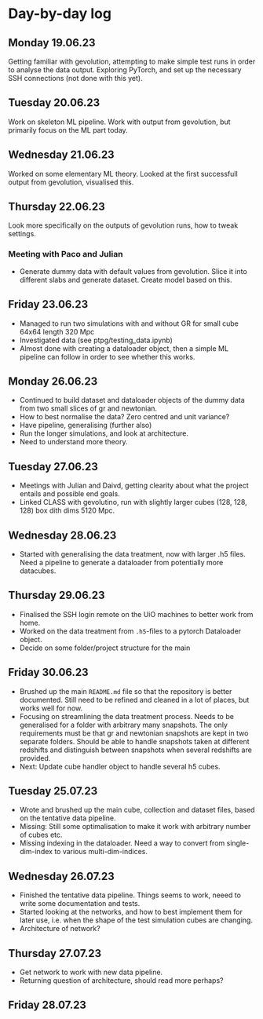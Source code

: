 # Day-by-day log

## Monday 19.06.23
Getting familiar with gevolution, attempting to make simple test runs in order to analyse the data output. Exploring PyTorch, and set up the necessary SSH connections (not done with this yet). 

## Tuesday 20.06.23
Work on skeleton ML pipeline. Work with output from gevolution, but primarily focus on the ML part today.  

## Wednesday 21.06.23
Worked on some elementary ML theory. Looked at the first successfull output from gevolution, visualised this. 

## Thursday 22.06.23
Look more specifically on the outputs of gevolution runs, how to tweak settings.
### Meeting with Paco and Julian
* Generate dummy data with default values from gevolution. Slice it into different slabs and generate dataset. Create model based on this.

## Friday 23.06.23
* Managed to run two simulations with and without GR for small cube 64x64 length 320 Mpc
* Investigated data (see ptpg/testing_data.ipynb)
* Almost done with creating a dataloader object, then a simple ML pipeline can follow in order to see whether this works. 


## Monday 26.06.23
* Continued to build dataset and dataloader objects of the dummy data from two small slices of gr and newtonian. 
* How to best normalise the data? Zero centred and unit variance?
* Have pipeline, generalising (further also)
* Run the longer simulations, and look at architecture.
* Need to understand more theory.

## Tuesday 27.06.23 
* Meetings with Julian and Daivd, getting clearity about what the project entails and possible end goals.
* Linked CLASS with gevolutino, run with slightly larger cubes (128, 128, 128) box dith dims 5120 Mpc. 

## Wednesday 28.06.23
* Started with generalising the data treatment, now with larger .h5 files. Need a pipeline to generate a dataloader from potentially more datacubes. 

## Thursday 29.06.23
* Finalised the SSH login remote on the UiO machines to better work from home. 
* Worked on the data treatment from `.h5`-files to a pytorch Dataloader object.
* Decide on some folder/project structure for the main

## Friday 30.06.23
* Brushed up the main `README.md` file so that the repository is better documented. Still need to be refined and cleaned in a lot of places, but works well for now. 
* Focusing on streamlining the data treatment process. Needs to be generalised for a folder with arbitrary many snapshots. The only requirements must be that gr and newtonian snapshots are kept in two separate folders. Should be able to handle snapshots taken at different redshifts and distinguish between snapshots when several redshifts are provided. 
* Next: Update cube handler object to handle several h5 cubes.


## Tuesday 25.07.23
* Wrote and brushed up the main cube, collection and dataset files, based on the tentative data pipeline.
* Missing: Still some optimalisation to make it work with arbitrary number of cubes etc.
* Missing indexing in the dataloader. Need a way to convert from single-dim-index to various multi-dim-indices.

## Wednesday 26.07.23
* Finished the tentative data pipeline. Things seems to work, neeed to write some documentation and tests.
* Started looking at the networks, and how to best implement them for later use, i.e. when the shape of the test simulation cubes are changing. 
* Architecture of network?

## Thursday 27.07.23
* Get network to work with new data pipeline.
* Returning question of architecture, should read more perhaps?

## Friday 28.07.23

